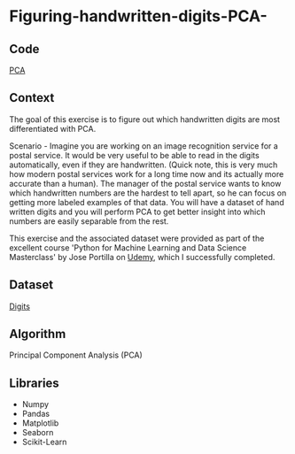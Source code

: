 # Figuring-handwritten-digits-PCA-

## Code
[PCA](https://github.com/Sharma-Amol/Figuring-handwritten-digits-PCA-/blob/main/Portfolio%20Project%20-%20Principal%20Component%20Analysis%20Final.ipynb)

## Context
The goal of this exercise is to figure out which handwritten digits are most differentiated with PCA.

Scenario - Imagine you are working on an image recognition service for a postal service. It would be very useful to be able to read in the digits automatically, even if they are handwritten. (Quick note, this is very much how modern postal services work for a long time now and its actually more accurate than a human). The manager of the postal service wants to know which handwritten numbers are the hardest to tell apart, so he can focus on getting more labeled examples of that data. You will have a dataset of hand written digits and you will perform PCA to get better insight into which numbers are easily separable from the rest.

This exercise and the associated dataset were provided as part of the excellent course 'Python for Machine Learning and Data Science Masterclass' by Jose Portilla on [Udemy](https://www.udemy.com/course/python-for-machine-learning-data-science-masterclass/), which I successfully completed.

## Dataset
[Digits](https://github.com/Sharma-Amol/Figuring-handwritten-digits-PCA-/blob/main/digits.csv)

## Algorithm
Principal Component Analysis (PCA)

## Libraries
 * Numpy
 * Pandas
 * Matplotlib
 * Seaborn
 * Scikit-Learn
